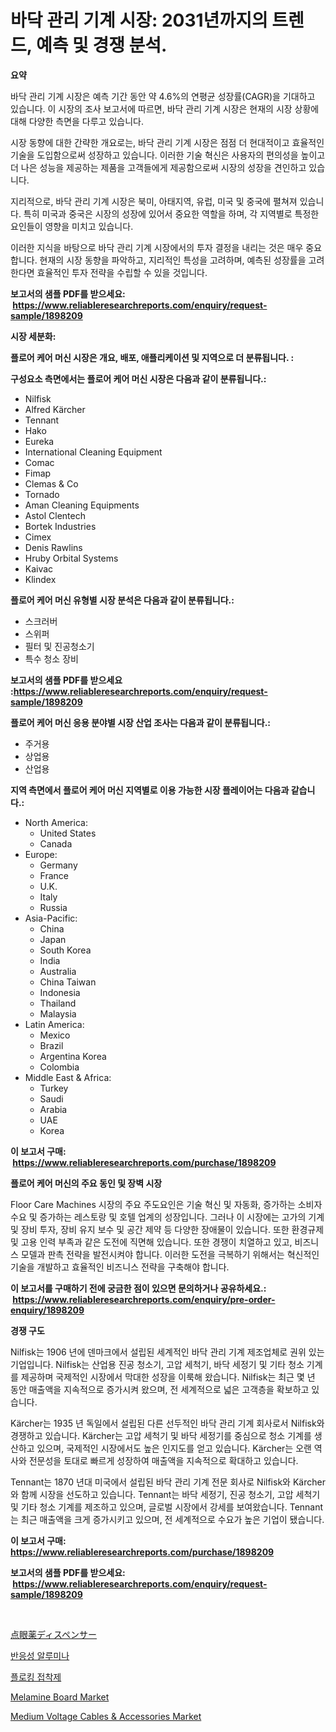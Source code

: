 <p><h1>바닥 관리 기계 시장: 2031년까지의 트렌드, 예측 및 경쟁 분석.</h1></p><p><strong>요약</strong></p>
<p><p>바닥 관리 기계 시장은 예측 기간 동안 약 4.6%의 연평균 성장률(CAGR)을 기대하고 있습니다. 이 시장의 조사 보고서에 따르면, 바닥 관리 기계 시장은 현재의 시장 상황에 대해 다양한 측면을 다루고 있습니다.</p><p>시장 동향에 대한 간략한 개요로는, 바닥 관리 기계 시장은 점점 더 현대적이고 효율적인 기술을 도입함으로써 성장하고 있습니다. 이러한 기술 혁신은 사용자의 편의성을 높이고 더 나은 성능을 제공하는 제품을 고객들에게 제공함으로써 시장의 성장을 견인하고 있습니다.</p><p>지리적으로, 바닥 관리 기계 시장은 북미, 아태지역, 유럽, 미국 및 중국에 펼쳐져 있습니다. 특히 미국과 중국은 시장의 성장에 있어서 중요한 역할을 하며, 각 지역별로 특정한 요인들이 영향을 미치고 있습니다.</p><p>이러한 지식을 바탕으로 바닥 관리 기계 시장에서의 투자 결정을 내리는 것은 매우 중요합니다. 현재의 시장 동향을 파악하고, 지리적인 특성을 고려하며, 예측된 성장률을 고려한다면 효율적인 투자 전략을 수립할 수 있을 것입니다.</p></p>
<p><strong>보고서의 샘플 PDF를 받으세요: &nbsp;<a href="https://www.reliableresearchreports.com/enquiry/request-sample/1898209">https://www.reliableresearchreports.com/enquiry/request-sample/1898209</a></strong></p>
<p><strong>시장 세분화:</strong></p>
<p><strong> 플로어 케어 머신 시장은 개요, 배포, 애플리케이션 및 지역으로 더 분류됩니다. :</strong></p>
<p><strong>구성요소 측면에서는 플로어 케어 머신 시장은 다음과 같이 분류됩니다.:</strong></p>
<p><ul><li>Nilfisk</li><li>Alfred Kärcher</li><li>Tennant</li><li>Hako</li><li>Eureka</li><li>International Cleaning Equipment</li><li>Comac</li><li>Fimap</li><li>Clemas & Co</li><li>Tornado</li><li>Aman Cleaning Equipments</li><li>Astol Clentech</li><li>Bortek Industries</li><li>Cimex</li><li>Denis Rawlins</li><li>Hruby Orbital Systems</li><li>Kaivac</li><li>Klindex</li></ul></p>
<p><strong> 플로어 케어 머신 유형별 시장 분석은 다음과 같이 분류됩니다.:</strong></p>
<p><ul><li>스크러버</li><li>스위퍼</li><li>필터 및 진공청소기</li><li>특수 청소 장비</li></ul></p>
<p><strong>보고서의 샘플 PDF를 받으세요 :<a href="https://www.reliableresearchreports.com/enquiry/request-sample/1898209">https://www.reliableresearchreports.com/enquiry/request-sample/1898209</a></strong></p>
<p><strong> 플로어 케어 머신 응용 분야별 시장 산업 조사는 다음과 같이 분류됩니다.:</strong></p>
<p><ul><li>주거용</li><li>상업용</li><li>산업용</li></ul></p>
<p><strong>지역 측면에서 플로어 케어 머신 지역별로 이용 가능한 시장 플레이어는 다음과 같습니다.:</strong></p>
<p><ul>
    <li>
        North America:
        <ul>
            <li>United States</li>
            <li>Canada</li>
        </ul>
    </li>
    <li>
        Europe:
        <ul>
            <li>Germany</li>
            <li>France</li>
            <li>U.K.</li>
            <li>Italy</li>
            <li>Russia</li>
        </ul>
    </li>
    <li>
        Asia-Pacific:
        <ul>
            <li>China</li>
            <li>Japan</li>
            <li>South Korea</li>
            <li>India</li>
            <li>Australia</li>
            <li>China Taiwan</li>
            <li>Indonesia</li>
            <li>Thailand</li>
            <li>Malaysia</li>
        </ul>
    </li>
    <li>
        Latin America:
        <ul>
            <li>Mexico</li>
            <li>Brazil</li>
            <li>Argentina Korea</li>
            <li>Colombia</li>
        </ul>
    </li>
    <li>
        Middle East & Africa:
        <ul>
            <li>Turkey</li>
            <li>Saudi</li>
            <li>Arabia</li>
            <li>UAE</li>
            <li>Korea</li>
        </ul>
    </li>
    </ul></p>
<p><strong>이 보고서 구매: &nbsp;<a href="https://www.reliableresearchreports.com/purchase/1898209">https://www.reliableresearchreports.com/purchase/1898209</a></strong></p>
<p><strong>플로어 케어 머신의 주요 동인 및 장벽 시장</strong></p>
<p><p>Floor Care Machines 시장의 주요 주도요인은 기술 혁신 및 자동화, 증가하는 소비자 수요 및 증가하는 레스토랑 및 호텔 업계의 성장입니다. 그러나 이 시장에는 고가의 기계 및 장비 투자, 장비 유지 보수 및 공간 제약 등 다양한 장애물이 있습니다. 또한 환경규제 및 고용 인력 부족과 같은 도전에 직면해 있습니다. 또한 경쟁이 치열하고 있고, 비즈니스 모델과 판촉 전략을 발전시켜야 합니다. 이러한 도전을 극복하기 위해서는 혁신적인 기술을 개발하고 효율적인 비즈니스 전략을 구축해야 합니다.</p></p>
<p><strong>이 보고서를 구매하기 전에 궁금한 점이 있으면 문의하거나 공유하세요.: &nbsp;<a href="https://www.reliableresearchreports.com/enquiry/pre-order-enquiry/1898209">https://www.reliableresearchreports.com/enquiry/pre-order-enquiry/1898209</a></strong></p>
<p><strong>경쟁 구도</strong></p>
<p><p>Nilfisk는 1906 년에 덴마크에서 설립된 세계적인 바닥 관리 기계 제조업체로 권위 있는 기업입니다. Nilfisk는 산업용 진공 청소기, 고압 세척기, 바닥 세정기 및 기타 청소 기계를 제공하며 국제적인 시장에서 막대한 성장을 이룩해 왔습니다. Nilfisk는 최근 몇 년 동안 매출액을 지속적으로 증가시켜 왔으며, 전 세계적으로 넓은 고객층을 확보하고 있습니다.</p><p>Kärcher는 1935 년 독일에서 설립된 다른 선두적인 바닥 관리 기계 회사로서 Nilfisk와 경쟁하고 있습니다. Kärcher는 고압 세척기 및 바닥 세정기를 중심으로 청소 기계를 생산하고 있으며, 국제적인 시장에서도 높은 인지도를 얻고 있습니다. Kärcher는 오랜 역사와 전문성을 토대로 빠르게 성장하여 매출액을 지속적으로 확대하고 있습니다.</p><p>Tennant는 1870 년대 미국에서 설립된 바닥 관리 기계 전문 회사로 Nilfisk와 Kärcher와 함께 시장을 선도하고 있습니다. Tennant는 바닥 세정기, 진공 청소기, 고압 세척기 및 기타 청소 기계를 제조하고 있으며, 글로벌 시장에서 강세를 보여왔습니다. Tennant는 최근 매출액을 크게 증가시키고 있으며, 전 세계적으로 수요가 높은 기업이 됐습니다.</p></p>
<p><strong>이 보고서 구매: &nbsp; <a href="https://www.reliableresearchreports.com/purchase/1898209">https://www.reliableresearchreports.com/purchase/1898209</a></strong></p>
<p><strong>보고서의 샘플 PDF를 받으세요: &nbsp;<a href="https://www.reliableresearchreports.com/enquiry/request-sample/1898209">https://www.reliableresearchreports.com/enquiry/request-sample/1898209</a></strong><strong></strong></p>
<p>&nbsp;</p>
<p><p><a href="https://medium.com/@emmittkutch2023/%E7%9B%AE%E8%96%AC%E3%83%87%E3%82%A3%E3%82%B9%E3%83%9A%E3%83%B3%E3%82%B5%E3%83%BC%E5%B8%82%E5%A0%B4-%E5%B8%82%E5%A0%B4cagr-%E5%B8%82%E5%A0%B4%E5%8B%95%E5%90%91-%E6%88%90%E9%95%B7%E6%88%A6%E7%95%A5%E3%81%AB%E9%96%A2%E3%81%99%E3%82%8B%E8%A6%8B%E8%A7%A3-6e89c0a951db">点眼薬ディスペンサー</a></p><p><a href="https://medium.com/@hermanokutneva7878567/%EB%B0%98%EC%9D%91%EC%84%B1-%EC%95%8C%EB%A3%A8%EB%AF%B8%EB%82%98-%EC%8B%9C%EC%9E%A5-%EC%9D%B8%EC%82%AC%EC%9D%B4%ED%8A%B8-%EC%8B%9C%EC%9E%A5-%EB%8F%99%ED%96%A5-%EC%84%B1%EC%9E%A5-2024%EB%85%84%EB%B6%80%ED%84%B0-2031%EB%85%84%EA%B9%8C%EC%A7%80-%EC%98%88%EC%83%81%EB%90%A8-e2792ad63340">반응성 알루미나</a></p><p><a href="https://github.com/vsr06p4p49/Market-Research-Report-List-1/blob/main/7991789194091.md">플로킹 접착제</a></p><p><a href="https://github.com/provorikovar/Market-Research-Report-List-3/blob/main/melamine-board-market.md">Melamine Board Market</a></p><p><a href="https://github.com/CliffMedina6/Market-Research-Report-List-3/blob/main/medium-voltage-cables-accessories-market.md">Medium Voltage Cables & Accessories Market</a></p></p>